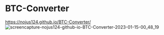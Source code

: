 # BTC-Converter
https://nojus124.github.io/BTC-Converter/
![screencapture-nojus124-github-io-BTC-Converter-2023-01-15-00_48_19](https://user-images.githubusercontent.com/46402646/212500458-398731ed-318a-453f-9b98-0073e0eba200.png)
